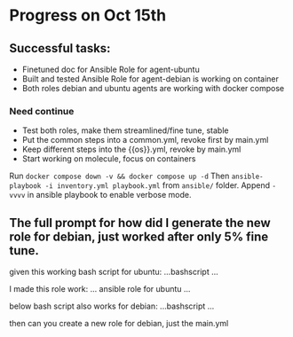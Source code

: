 # Progress on Oct 15th

## Successful tasks:
* Finetuned doc for Ansible Role for agent-ubuntu
* Built and tested Ansible Role for agent-debian is working on container
* Both roles debian and ubuntu agents are working with docker compose 

### Need continue
* Test both roles, make them streamlined/fine tune, stable
* Put the common steps into a common.yml, revoke first by main.yml
* Keep different steps into the {{os}}.yml, revoke by main.yml
* Start working on molecule, focus on containers

Run `docker compose down -v && docker compose up -d`
Then `ansible-playbook -i inventory.yml playbook.yml` from `ansible/` folder. Append `-vvvv` in ansible playbook to enable verbose mode.


## The full prompt for how did I generate the new role for debian, just worked after only 5% fine tune.

given this working bash script for ubuntu:
...bashscript
...

I made this role work:
... ansible role for ubuntu
...

below bash script also works for debian:
...bashscript
...

then can you create a new role for debian, just the main.yml

